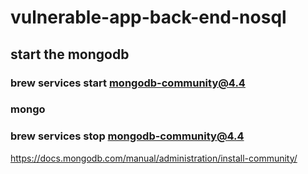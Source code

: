# vulnerable-app-back-end-nosql

## start the mongodb
  ### brew services start mongodb-community@4.4
  ### mongo
  ### brew services stop mongodb-community@4.4

  https://docs.mongodb.com/manual/administration/install-community/
  